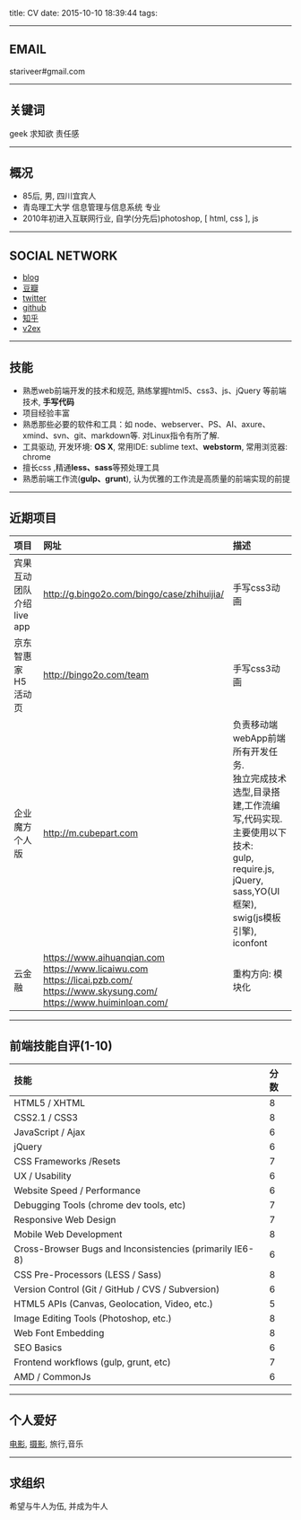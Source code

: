 title: CV
date: 2015-10-10 18:39:44
tags:

---

## EMAIL
stariveer#gmail.com


---

## 关键词
geek 求知欲 责任感

---

## 概况
- 85后, 男, 四川宜宾人
- 青岛理工大学 信息管理与信息系统 专业
- 2010年初进入互联网行业, 自学(分先后)photoshop, [ html, css ], js

---

## SOCIAL NETWORK
- [blog](http://trainspott.in)
- [豆瓣](http://www.douban.com/people/stariveer)
- [twitter](https://twitter.com/stariveer)
- [github](https://github.com/stariveer)
- [知乎](https://www.zhihu.com/people/he-xing)
- [v2ex](http://v2ex.com/member/stariveer)


---

## 技能
- 熟悉web前端开发的技术和规范, 熟练掌握html5、css3、js、jQuery 等前端技术, **手写代码**
- 项目经验丰富
- 熟悉那些必要的软件和工具：如 node、webserver、PS、AI、axure、xmind、svn、git、markdown等. 对Linux指令有所了解.
- 工具驱动, 开发环境: **OS X**, 常用IDE: sublime text、**webstorm**, 常用浏览器: chrome
- 擅长css ,精通**less、sass**等预处理工具
- 熟悉前端工作流(**gulp、grunt**), 认为优雅的工作流是高质量的前端实现的前提

---

## 近期项目
项目 | 网址 | 描述
:-- |:-- |:--
宾果互动团队介绍live app| http://g.bingo2o.com/bingo/case/zhihuijia/ | 手写css3动画
京东智惠家H5活动页| http://bingo2o.com/team | 手写css3动画
企业魔方个人版 |http://m.cubepart.com | 负责移动端webApp前端所有开发任务.<br>独立完成技术选型,目录搭建,工作流编写,代码实现.<br>主要使用以下技术:<br>gulp,<br>require.js,<br>jQuery,<br>sass,YO(UI框架),<br>swig(js模板引擎),<br>iconfont
云金融 | https://www.aihuanqian.com<br>https://www.licaiwu.com<br>https://licai.pzb.com/<br>https://www.skysung.com/<br>https://www.huiminloan.com/ | 重构方向: 模块化

---

## 前端技能自评(1-10)

技能 | 分数
:--|:--
HTML5 / XHTML | 8
CSS2.1 / CSS3 | 8
JavaScript / Ajax | 6
jQuery | 6
CSS Frameworks /Resets | 7
UX / Usability | 6
Website Speed / Performance | 6
Debugging Tools (chrome dev tools, etc) | 7
Responsive Web Design | 7
Mobile Web Development | 8
Cross-Browser Bugs and Inconsistencies (primarily IE6-8) | 6
CSS Pre-Processors (LESS / Sass) | 8
Version Control (Git / GitHub / CVS / Subversion) | 6
HTML5 APIs (Canvas, Geolocation, Video, etc.) | 5
Image Editing Tools (Photoshop, etc.) | 8
Web Font Embedding | 8
SEO Basics | 6
Frontend workflows (gulp, grunt, etc) | 7
AMD / CommonJs | 6

---

## 个人爱好

[电影](http://movie.douban.com/people/stariveer/), [摄影](https://500px.com/stariveer), 旅行,音乐

---

## 求组织

希望与牛人为伍, 并成为牛人




